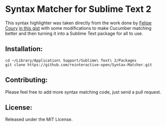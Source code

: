 Syntax Matcher for Sublime Text 2
========================================

This syntax highlighter was taken directly from the work done by
[Felipe Coury](https://github.com/fcoury) [in this gist](https://gist.github.com/1514352)
with some modifications to make Cucumber matching better and then turning
it into a Sublime Text package for all to use.


Installation:
-------------

    cd ~/Library/Application\ Support/Sublime\ Text\ 2/Packages
    git clone https://github.com/reinteractive-open/Syntax-Matcher.git

Contributing:
-------------

Please feel free to add more syntax matching code, just send a pull
request.


License:
--------

Released under the MIT License.
